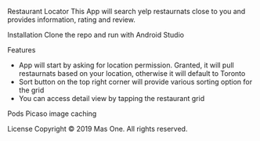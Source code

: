 Restaurant Locator
This App will search yelp restaurnats close to you and provides information, rating and review.

Installation
Clone the repo and run with Android Studio

Features
- App will start by asking for location permission. Granted, it will pull restaurnats based on your location, otherwise it will default to Toronto 
- Sort button on the top right corner will provide various sorting option for the grid
- You can access detail view by tapping the restaurant grid

Pods
Picaso image caching

License
Copyright © 2019 Mas One. All rights reserved.
